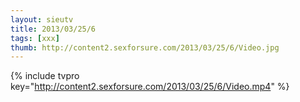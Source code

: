 ```yaml
--- 
layout: sieutv
title: 2013/03/25/6
tags: [xxx]
thumb: http://content2.sexforsure.com/2013/03/25/6/Video.jpg
---
```

{% include tvpro key="http://content2.sexforsure.com/2013/03/25/6/Video.mp4" %} 
